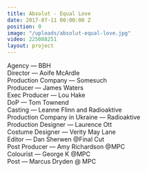 ```yaml
---
title: Absolut - Equal Love
date: 2017-07-11 00:00:00 Z
position: 0
image: "/uploads/absolut-equal-love.jpg"
video: 225088251
layout: project
---
```


Agency — BBH  
Director — Aoife McArdle  
Production Company — Somesuch  
Producer — James Waters  
Exec Producer — Lou Hake  
DoP — Tom Townend  
Casting — Leanne Flinn and Radioaktive  
Production Company in Ukraine — Radioaktive  
Production Designer — Laurence Ott  
Costume Designer — Verity May Lane  
Editor — Dan Sherwen @Final Cut  
Post Producer — Amy Richardson @MPC  
Colourist — George K @MPC  
Post — Marcus Dryden @ MPC  